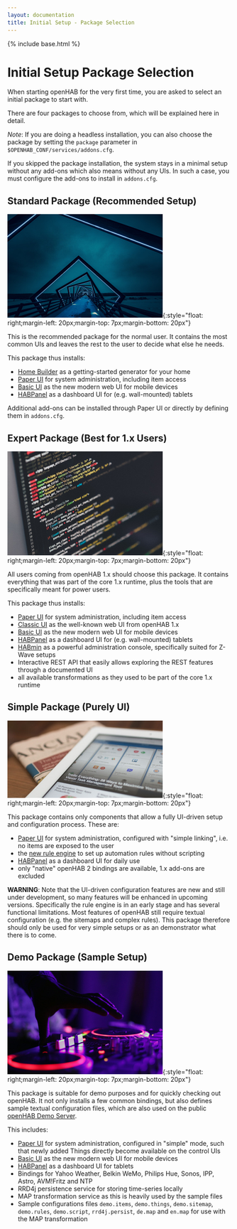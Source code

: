 ```yaml
---
layout: documentation
title: Initial Setup - Package Selection
---
```


{% include base.html %}

# Initial Setup Package Selection

When starting openHAB for the very first time, you are asked to select an initial package to start with.

There are four packages to choose from, which will be explained here in detail.

*Note*: If you are doing a headless installation, you can also choose the package by setting the `package` parameter in `$OPENHAB_CONF/services/addons.cfg`.

If you skipped the package installation, the system stays in a minimal setup without any add-ons which also means without any UIs. In such a case, you must configure the add-ons to install in `addons.cfg`.

## Standard Package (Recommended Setup)

![standard](images/package_standard.jpg){:style="float: right;margin-left: 20px;margin-top: 7px;margin-bottom: 20px"}

This is the recommended package for the normal user. It contains the most common UIs and leaves the rest to the user to decide what else he needs.

This package thus installs:

- [Home Builder]({{base}}/configuration/homebuilder.html]) as a getting-started generator for your home
- [Paper UI]({{base}}/configuration/paperui.html) for system administration, including item access
- [Basic UI]({{base}}/configuration/ui/basic) as the new modern web UI for mobile devices
- [HABPanel]({{base}}/configuration/habpanel.html) as a dashboard UI for (e.g. wall-mounted) tablets

Additional add-ons can be installed through Paper UI or directly by defining them in `addons.cfg`.

## Expert Package (Best for 1.x Users)

![expert](images/package_expert.jpg){:style="float: right;margin-left: 20px;margin-top: 7px;margin-bottom: 20px"}

All users coming from openHAB 1.x should choose this package. It contains everything that was part of the core 1.x runtime, plus the tools that are specifically meant for power users.

This package thus installs:

- [Paper UI]({{base}}/configuration/paperui.html) for system administration, including item access
- [Classic UI]({{base}}/configuration/ui/classic/) as the well-known web UI from openHAB 1.x
- [Basic UI]({{base}}/configuration/ui/basic) as the new modern web UI for mobile devices
- [HABPanel]({{base}}/configuration/habpanel.html) as a dashboard UI for (e.g. wall-mounted) tablets
- [HABmin]({{base}}/configuration/ui/habmin/) as a powerful administration console, specifically suited for Z-Wave setups
- Interactive REST API that easily allows exploring the REST features through a documented UI
- all available transformations as they used to be part of the core 1.x runtime

## Simple Package (Purely UI)

![simple](images/package_simple.jpg){:style="float: right;margin-left: 20px;margin-top: 7px;margin-bottom: 20px"}

This package contains only components that allow a fully UI-driven setup and configuration process.
These are:

- [Paper UI]({{base}}/configuration/paperui.html) for system administration, configured with "simple linking", i.e. no items are exposed to the user
- the [new rule engine]({{base}}/configuration/rules-ng.html) to set up automation rules without scripting
- [HABPanel]({{base}}/configuration/habpanel.html) as a dashboard UI for daily use
- only "native" openHAB 2 bindings are available, 1.x add-ons are excluded

**WARNING**: Note that the UI-driven configuration features are new and still under development, so many features will be enhanced in upcoming versions.
Specifically the rule engine is in an early stage and has several functional limitations.
Most features of openHAB still require textual configuration (e.g. the sitemaps and complex rules).
This package therefore should only be used for very simple setups or as an demonstrator what there is to come.

## Demo Package (Sample Setup)

![demo](images/package_demo.jpg){:style="float: right;margin-left: 20px;margin-top: 7px;margin-bottom: 20px"}

This package is suitable for demo purposes and for quickly checking out openHAB. It not only installs a few common bindings, but also defines sample textual configuration files, which are also used on the public [openHAB Demo Server](https://demo.openhab.org/).

This includes:

- [Paper UI]({{base}}/configuration/paperui.html) for system administration, configured in "simple" mode, such that newly added Things directly become available on the control UIs
- [Basic UI]({{base}}/configuration/ui/basic) as the new modern web UI for mobile devices
- [HABPanel]({{base}}/configuration/habpanel.html) as a dashboard UI for tablets
- Bindings for Yahoo Weather, Belkin WeMo, Philips Hue, Sonos, IPP, Astro, AVM!Fritz and NTP
- RRD4j persistence service for storing time-series locally
- MAP transformation service as this is heavily used by the sample files
- Sample configurations files `demo.items`, `demo.things`,  `demo.sitemap`, `demo.rules`, `demo.script`, `rrd4j.persist`, `de.map` and `en.map` for use with the MAP transformation
